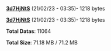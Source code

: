 [**3d7HjNtS**](/data/3d7HjNtS.txt) (21/02/23 - 03:35)- 1218 bytes

[**3d7HjNtS**](/data/3d7HjNtS.txt) (21/02/23 - 03:35)- 1218 bytes

**Total Datas**: 11064

**Total Size**: 71.18 MB / 71.2 MB